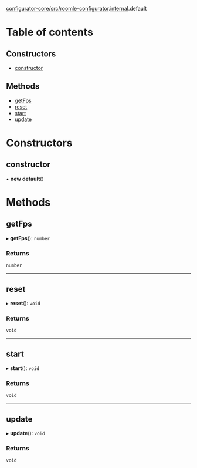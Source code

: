 [configurator-core/src/roomle-configurator](../modules/configurator_core_src_roomle_configurator.md).[internal](../modules/configurator_core_src_roomle_configurator._internal_.md).default

# Table of contents

## Constructors

- [constructor](configurator_core_src_roomle_configurator._internal_.default-46.md#constructor)

## Methods

- [getFps](configurator_core_src_roomle_configurator._internal_.default-46.md#getfps)
- [reset](configurator_core_src_roomle_configurator._internal_.default-46.md#reset)
- [start](configurator_core_src_roomle_configurator._internal_.default-46.md#start)
- [update](configurator_core_src_roomle_configurator._internal_.default-46.md#update)

# Constructors

## constructor

• **new default**()

# Methods

## getFps

▸ **getFps**(): `number`

### Returns

`number`

___

## reset

▸ **reset**(): `void`

### Returns

`void`

___

## start

▸ **start**(): `void`

### Returns

`void`

___

## update

▸ **update**(): `void`

### Returns

`void`
